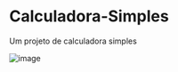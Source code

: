 # Calculadora-Simples
Um projeto de calculadora simples

![image](https://user-images.githubusercontent.com/88870830/166743315-004619dd-5c22-45f3-b85d-3121947bb94d.png)
